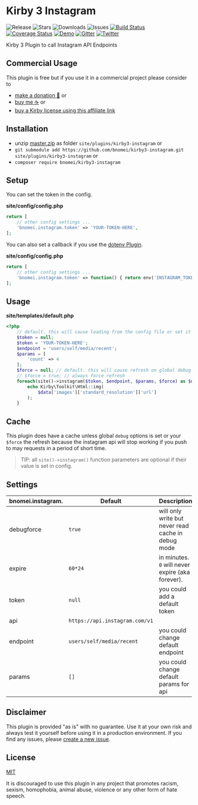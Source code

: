 # Kirby 3 Instagram

![Release](https://flat.badgen.net/packagist/v/bnomei/kirby3-instagram?color=ae81ff)
![Stars](https://flat.badgen.net/packagist/ghs/bnomei/kirby3-instagram?color=272822)
![Downloads](https://flat.badgen.net/packagist/dt/bnomei/kirby3-instagram?color=272822)
![Issues](https://flat.badgen.net/packagist/ghi/bnomei/kirby3-instagram?color=e6db74)
[![Build Status](https://flat.badgen.net/travis/bnomei/kirby3-instagram)](https://travis-ci.com/bnomei/kirby3-instagram)
[![Coverage Status](https://flat.badgen.net/coveralls/c/github/bnomei/kirby3-instagram)](https://coveralls.io/github/bnomei/kirby3-instagram) 
[![Demo](https://flat.badgen.net/badge/website/examples?color=f92672)](https://kirby3-plugins.bnomei.com/instagram) 
[![Gitter](https://flat.badgen.net/badge/gitter/chat?color=982ab3)](https://gitter.im/bnomei-kirby-3-plugins/community) 
[![Twitter](https://flat.badgen.net/badge/twitter/bnomei?color=66d9ef)](https://twitter.com/bnomei)


Kirby 3 Plugin to call Instagram API Endpoints

## Commercial Usage

This plugin is free but if you use it in a commercial project please consider to 
- [make a donation 🍻](https://www.paypal.me/bnomei/3) or
- [buy me ☕](https://buymeacoff.ee/bnomei) or
- [buy a Kirby license using this affiliate link](https://a.paddle.com/v2/click/1129/35731?link=1170)

## Installation

- unzip [master.zip](https://github.com/bnomei/kirby3-instagram/archive/master.zip) as folder `site/plugins/kirby3-instagram` or
- `git submodule add https://github.com/bnomei/kirby3-instagram.git site/plugins/kirby3-instagram` or
- `composer require bnomei/kirby3-instagram`

## Setup

You can set the token in the config.

**site/config/config.php**
```php
return [
    // other config settings ...
    'bnomei.instagram.token' => 'YOUR-TOKEN-HERE',
];
```

You can also set a callback if you use the [dotenv Plugin](https://github.com/bnomei/kirby3-dotenv).

**site/config/config.php**
```php
return [
    // other config settings ...
    'bnomei.instagram.token' => function() { return env('INSTAGRAM_TOKEN'); },
];
```

## Usage

**site/templates/default.php**
```php
<?php
    // default. this will cause loading from the config file or set it here...
    $token = null; 
    $token = 'YOUR-TOKEN-HERE';
    $endpoint = 'users/self/media/recent';
    $params = [
        'count' => 4
    ];
    $force = null; // default. this will cause refresh on global debug == true
    // $force = true; // always force refresh
    foreach(site()->instagram($token, $endpoint, $params, $force) as $data) {
        echo Kirby\Toolkit\Html::img(
            $data['images']['standard_resolution']['url']
        );
    }
```

## Cache

This plugin does have a cache unless global `debug` options is set or your `$force` the refresh because the instagram api will stop working if you push to may requests in a period of short time.

> TIP: all `site()->instagram()` function parameters are optional if their value is set in config.

## Settings

| bnomei.instagram.         | Default        | Description               |            
|---------------------------|----------------|---------------------------|
| debugforce | `true` | will only write but never read cache in debug mode |
| expire | `60*24` | in minutes. `0` will never expire (aka forever). |
| token | `null` | you could add a default token |
| api | `https://api.instagram.com/v1` | |
| endpoint | `users/self/media/recent` | you could change default endpoint |
| params | `[]` | you could change default params for api |

## Disclaimer

This plugin is provided "as is" with no guarantee. Use it at your own risk and always test it yourself before using it in a production environment. If you find any issues, please [create a new issue](https://github.com/bnomei/kirby3-instagram/issues/new).

## License

[MIT](https://opensource.org/licenses/MIT)

It is discouraged to use this plugin in any project that promotes racism, sexism, homophobia, animal abuse, violence or any other form of hate speech.
